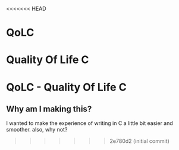 <<<<<<< HEAD
# QoLC
Quality Of Life C
=======
# QoLC - Quality Of Life C

## Why am I making this?
I wanted to make the experience of writing in C a little bit easier and smoother. also, why not?
>>>>>>> 2e780d2 (initial commit)
